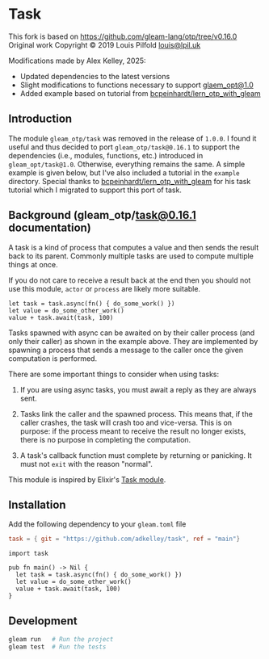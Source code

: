 # Task

This fork is based on https://github.com/gleam-lang/otp/tree/v0.16.0
Original work Copyright © 2019 Louis Pilfold <louis@lpil.uk>

Modifications made by Alex Kelley, 2025:
- Updated dependencies to the latest versions
- Slight modifications to functions necessary to support glaem_opt@1.0
- Added example based on tutorial from [bcpeinhardt/lern_otp_with_gleam](https://github.com/bcpeinhardt/learn_otp_with_gleam) 

## Introduction
The module `gleam_otp/task` was removed in the release of `1.0.0`. I found it useful
and thus decided to port `gleam_otp/task@0.16.1` to support the dependencies (i.e., modules, functions, etc.)
introduced in `gleam_opt/task@1.0`. Otherwise, everything remains the same.  A simple example is given below,
but I've also included a tutorial in the `example` directory.
Special thanks to [bcpeinhardt/lern_otp_with_gleam](https://github.com/bcpeinhardt/learn_otp_with_gleam) for his task tutorial
which I migrated to support this port of task.

## Background (gleam_otp/task@0.16.1 documentation)
A task is a kind of process that computes a value and then sends the result back
to its parent. Commonly multiple tasks are used to compute multiple things at
once.

If you do not care to receive a result back at the end then you should not
use this module, `actor` or `process` are likely more suitable.

```gleam
let task = task.async(fn() { do_some_work() })
let value = do_some_other_work()
value + task.await(task, 100)
```

Tasks spawned with async can be awaited on by their caller process (and
only their caller) as shown in the example above. They are implemented by
spawning a process that sends a message to the caller once the given
computation is performed.

There are some important things to consider when using tasks:

1. If you are using async tasks, you must await a reply as they are always
sent.

2. Tasks link the caller and the spawned process. This means that,
if the caller crashes, the task will crash too and vice-versa. This is
on purpose: if the process meant to receive the result no longer
exists, there is no purpose in completing the computation.

3. A task's callback function must complete by returning or panicking.
It must not `exit` with the reason "normal".

This module is inspired by Elixir's [Task module][1].

[1]: https://hexdocs.pm/elixir/master/Task.html

## Installation

Add the following dependency to your `gleam.toml` file

```toml
task = { git = "https://github.com/adkelley/task", ref = "main"}
```

```gleam
import task

pub fn main() -> Nil {
  let task = task.async(fn() { do_some_work() })
  let value = do_some_other_work()
  value + task.await(task, 100)
}
```

## Development

```sh
gleam run   # Run the project
gleam test  # Run the tests
```
